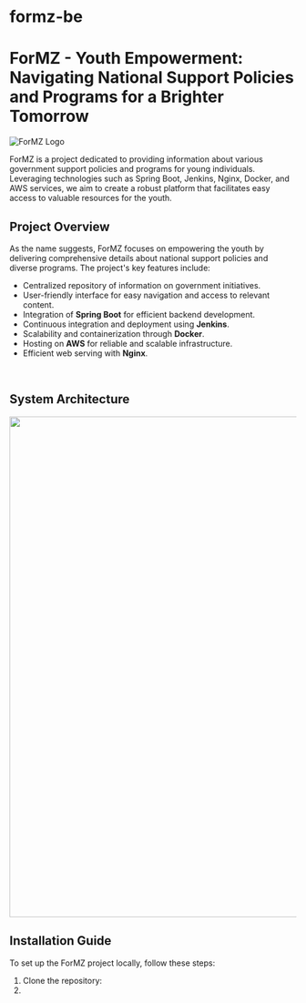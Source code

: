 # formz-be

# ForMZ - Youth Empowerment: Navigating National Support Policies and Programs for a Brighter Tomorrow

![ForMZ Logo](link_to_logo.png)

ForMZ is a project dedicated to providing information about various government support policies and programs for young individuals. Leveraging technologies such as Spring Boot, Jenkins, Nginx, Docker, and AWS services, we aim to create a robust platform that facilitates easy access to valuable resources for the youth.

## Project Overview

As the name suggests, ForMZ focuses on empowering the youth by delivering comprehensive details about national support policies and diverse programs. The project's key features include:

- Centralized repository of information on government initiatives.
- User-friendly interface for easy navigation and access to relevant content.
- Integration of <b>Spring Boot</b> for efficient backend development.
- Continuous integration and deployment using <b>Jenkins</b>.
- Scalability and containerization through <b>Docker</b>.
- Hosting on <b>AWS</b> for reliable and scalable infrastructure.
- Efficient web serving with <b>Nginx</b>.

</br>

## System Architecture 

<img width="880px" src="https://github.com/For-MZ/formz-be/assets/102718303/2464f498-6260-4f88-a116-aeb851b671ea">

</br>

## Installation Guide

To set up the ForMZ project locally, follow these steps:

1. Clone the repository:
2. 

